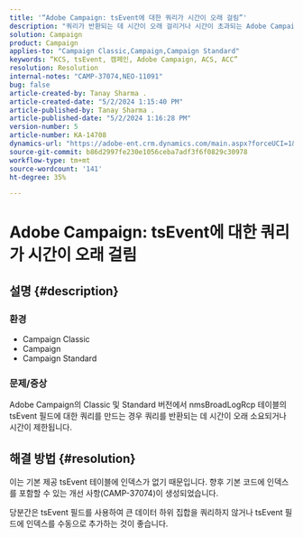 ```yaml
---
title: '“Adobe Campaign: tsEvent에 대한 쿼리가 시간이 오래 걸림”'
description: "쿼리가 반환되는 데 시간이 오래 걸리거나 시간이 초과되는 Adobe Campaign Classic 문제를 해결하는 방법을 알아봅니다."
solution: Campaign
product: Campaign
applies-to: "Campaign Classic,Campaign,Campaign Standard"
keywords: “KCS, tsEvent, 캠페인, Adobe Campaign, ACS, ACC”
resolution: Resolution
internal-notes: "CAMP-37074,NEO-11091"
bug: false
article-created-by: Tanay Sharma .
article-created-date: "5/2/2024 1:15:40 PM"
article-published-by: Tanay Sharma .
article-published-date: "5/2/2024 1:16:28 PM"
version-number: 5
article-number: KA-14708
dynamics-url: "https://adobe-ent.crm.dynamics.com/main.aspx?forceUCI=1&pagetype=entityrecord&etn=knowledgearticle&id=5670f511-8608-ef11-9f8a-6045bd026dc7"
source-git-commit: b86d2997fe230e1056ceba7adf3f6f0829c30978
workflow-type: tm+mt
source-wordcount: '141'
ht-degree: 35%

---
```


# Adobe Campaign: tsEvent에 대한 쿼리가 시간이 오래 걸림

## 설명 {#description}


### 환경

- Campaign Classic
- Campaign
- Campaign Standard




### 문제/증상

Adobe Campaign의 Classic 및 Standard 버전에서 nmsBroadLogRcp 테이블의 tsEvent 필드에 대한 쿼리를 만드는 경우 쿼리를 반환되는 데 시간이 오래 소요되거나 시간이 제한됩니다.


## 해결 방법 {#resolution}


이는 기본 제공 tsEvent 테이블에 인덱스가 없기 때문입니다. 향후 기본 코드에 인덱스를 포함할 수 있는 개선 사항(CAMP-37074)이 생성되었습니다.

당분간은 tsEvent 필드를 사용하여 큰 데이터 하위 집합을 쿼리하지 않거나 tsEvent 필드에 인덱스를 수동으로 추가하는 것이 좋습니다.
